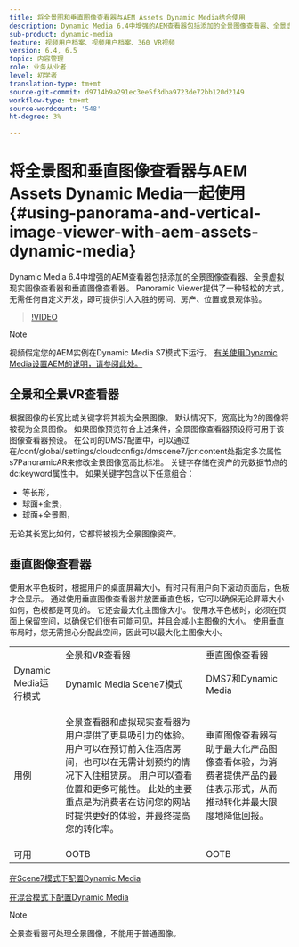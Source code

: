 ```yaml
---
title: 将全景图和垂直图像查看器与AEM Assets Dynamic Media结合使用
description: Dynamic Media 6.4中增强的AEM查看器包括添加的全景图像查看器、全景虚拟现实图像查看器和垂直图像查看器。 Panoramic Viewer提供了一种轻松的方式，无需任何自定义开发，即可提供引人入胜的房间、房产、位置或景观体验。
sub-product: dynamic-media
feature: 视频用户档案、视频用户档案、360 VR视频
version: 6.4, 6.5
topic: 内容管理
role: 业务从业者
level: 初学者
translation-type: tm+mt
source-git-commit: d9714b9a291ec3ee5f3dba9723de72bb120d2149
workflow-type: tm+mt
source-wordcount: '548'
ht-degree: 3%

---
```



# 将全景图和垂直图像查看器与AEM Assets Dynamic Media一起使用{#using-panorama-and-vertical-image-viewer-with-aem-assets-dynamic-media}

Dynamic Media 6.4中增强的AEM查看器包括添加的全景图像查看器、全景虚拟现实图像查看器和垂直图像查看器。 Panoramic Viewer提供了一种轻松的方式，无需任何自定义开发，即可提供引人入胜的房间、房产、位置或景观体验。

>[!VIDEO](https://video.tv.adobe.com/v/24156/?quality=9&learn=on)

>[!NOTE]
>
>视频假定您的AEM实例在Dynamic Media S7模式下运行。 [有关使用Dynamic Media设置AEM的说明，请参阅此处。](https://helpx.adobe.com/cn/experience-manager/6-3/assets/using/config-dynamic-fp-14410.html)

## 全景和全景VR查看器

根据图像的长宽比或关键字将其视为全景图像。 默认情况下，宽高比为2的图像将被视为全景图像。 如果图像预览符合上述条件，全景图像查看器预设将可用于该图像查看器预设。 在公司的DMS7配置中，可以通过在/conf/global/settings/cloudconfigs/dmscene7/jcr:content处指定多次属性s7PanoramicAR来修改全景图像宽高比标准。 关键字存储在资产的元数据节点的dc:keyword属性中。 如果关键字包含以下任意组合：

* 等长形，
* 球面+全景，
* 球面+全景图，

无论其长宽比如何，它都将被视为全景图像资产。

## 垂直图像查看器

使用水平色板时，根据用户的桌面屏幕大小，有时只有用户向下滚动页面后，色板才会显示。 通过使用垂直图像查看器并放置垂直色板，它可以确保无论屏幕大小如何，色板都是可见的。 它还会最大化主图像大小。 使用水平色板时，必须在页面上保留空间，以确保它们很有可能可见，并且会减小主图像的大小。 使用垂直布局时，您无需担心分配此空间，因此可以最大化主图像大小。

<table> 
 <tbody>
  <tr>
   <td> </td>
   <td>全景和VR查看器</td>
   <td>垂直图像查看器</td>
  </tr>
  <tr>
   <td>Dynamic Media运行模式</td>
   <td>Dynamic Media Scene7模式</td>
   <td>DMS7和Dynamic Media</td>
  </tr>
  <tr>
   <td>用例</td>
   <td><p>全景查看器和虚拟现实查看器为用户提供了更具吸引力的体验。 用户可以在预订前入住酒店房间，也可以在无需计划预约的情况下入住租赁房。 用户可以查看位置和更多可能性。 此处的主要重点是为消费者在访问您的网站时提供更好的体验，并最终提高您的转化率。</p> <p> </p> </td> 
   <td><p>垂直图像查看器有助于最大化产品图像查看体验，为消费者提供产品的最佳表示形式，从而推动转化并最大限度地降低回报。</p> <p> </p> </td>
  </tr>
  <tr>
   <td>可用 </td>
   <td>OOTB</td>
   <td>OOTB</td>
  </tr>
 </tbody>
</table>

[在Scene7模式下配置Dynamic Media](https://helpx.adobe.com/experience-manager/6-5/assets/using/config-dms7.html)

[在混合模式下配置Dynamic Media](https://helpx.adobe.com/cn/experience-manager/6-5/assets/using/config-dynamic.html)

>[!NOTE]
>
>全景查看器可处理全景图像，不能用于普通图像。
